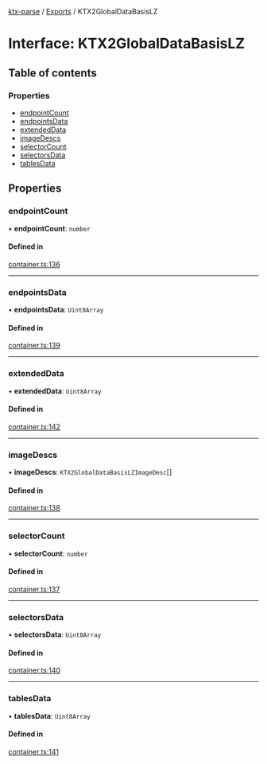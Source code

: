 [ktx-parse](../README.md) / [Exports](../modules.md) / KTX2GlobalDataBasisLZ

# Interface: KTX2GlobalDataBasisLZ

## Table of contents

### Properties

- [endpointCount](KTX2GlobalDataBasisLZ.md#endpointcount)
- [endpointsData](KTX2GlobalDataBasisLZ.md#endpointsdata)
- [extendedData](KTX2GlobalDataBasisLZ.md#extendeddata)
- [imageDescs](KTX2GlobalDataBasisLZ.md#imagedescs)
- [selectorCount](KTX2GlobalDataBasisLZ.md#selectorcount)
- [selectorsData](KTX2GlobalDataBasisLZ.md#selectorsdata)
- [tablesData](KTX2GlobalDataBasisLZ.md#tablesdata)

## Properties

### endpointCount

• **endpointCount**: `number`

#### Defined in

[container.ts:136](https://github.com/donmccurdy/KTX-Parse/blob/d8b081e/src/container.ts#L136)

___

### endpointsData

• **endpointsData**: `Uint8Array`

#### Defined in

[container.ts:139](https://github.com/donmccurdy/KTX-Parse/blob/d8b081e/src/container.ts#L139)

___

### extendedData

• **extendedData**: `Uint8Array`

#### Defined in

[container.ts:142](https://github.com/donmccurdy/KTX-Parse/blob/d8b081e/src/container.ts#L142)

___

### imageDescs

• **imageDescs**: `KTX2GlobalDataBasisLZImageDesc`[]

#### Defined in

[container.ts:138](https://github.com/donmccurdy/KTX-Parse/blob/d8b081e/src/container.ts#L138)

___

### selectorCount

• **selectorCount**: `number`

#### Defined in

[container.ts:137](https://github.com/donmccurdy/KTX-Parse/blob/d8b081e/src/container.ts#L137)

___

### selectorsData

• **selectorsData**: `Uint8Array`

#### Defined in

[container.ts:140](https://github.com/donmccurdy/KTX-Parse/blob/d8b081e/src/container.ts#L140)

___

### tablesData

• **tablesData**: `Uint8Array`

#### Defined in

[container.ts:141](https://github.com/donmccurdy/KTX-Parse/blob/d8b081e/src/container.ts#L141)
